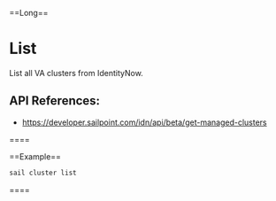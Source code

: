 ==Long==
# List

List all VA clusters from IdentityNow.

## API References:
 - https://developer.sailpoint.com/idn/api/beta/get-managed-clusters
  
====

==Example==
```bash
sail cluster list
```
====